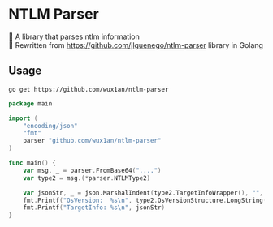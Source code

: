 # NTLM Parser

📑 A library that parses ntlm information   
📝 Rewritten from https://github.com/jlguenego/ntlm-parser library in Golang

## Usage

```
go get https://github.com/wux1an/ntlm-parser
```

```go
package main

import (
	"encoding/json"
	"fmt"
	parser "github.com/wux1an/ntlm-parser"
)

func main() {
	var msg, _ = parser.FromBase64("....")
	var type2 = msg.(*parser.NTLMType2)

	var jsonStr, _ = json.MarshalIndent(type2.TargetInfoWrapper(), "", "  ")
	fmt.Printf("OsVersion:  %s\n", type2.OsVersionStructure.LongString())
	fmt.Printf("TargetInfo: %s\n", jsonStr)
}
```
